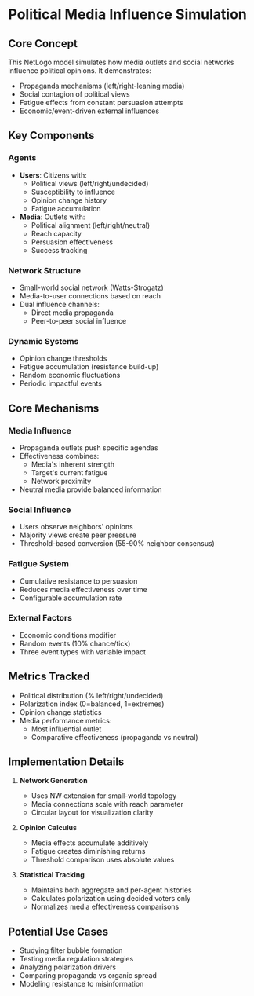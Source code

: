 # Political Media Influence Simulation

## Core Concept
This NetLogo model simulates how media outlets and social networks influence political opinions. It demonstrates:
- Propaganda mechanisms (left/right-leaning media)
- Social contagion of political views
- Fatigue effects from constant persuasion attempts
- Economic/event-driven external influences

## Key Components

### Agents
- **Users**: Citizens with:
  - Political views (left/right/undecided)
  - Susceptibility to influence
  - Opinion change history
  - Fatigue accumulation
- **Media**: Outlets with:
  - Political alignment (left/right/neutral)
  - Reach capacity
  - Persuasion effectiveness
  - Success tracking

### Network Structure
- Small-world social network (Watts-Strogatz)
- Media-to-user connections based on reach
- Dual influence channels:
  - Direct media propaganda
  - Peer-to-peer social influence

### Dynamic Systems
- Opinion change thresholds
- Fatigue accumulation (resistance build-up)
- Random economic fluctuations
- Periodic impactful events

## Core Mechanisms

### Media Influence
- Propaganda outlets push specific agendas
- Effectiveness combines:
  - Media's inherent strength
  - Target's current fatigue
  - Network proximity
- Neutral media provide balanced information

### Social Influence
- Users observe neighbors' opinions
- Majority views create peer pressure
- Threshold-based conversion (55-90% neighbor consensus)

### Fatigue System
- Cumulative resistance to persuasion
- Reduces media effectiveness over time
- Configurable accumulation rate

### External Factors
- Economic conditions modifier
- Random events (10% chance/tick)
- Three event types with variable impact

## Metrics Tracked
- Political distribution (% left/right/undecided)
- Polarization index (0=balanced, 1=extremes)
- Opinion change statistics
- Media performance metrics:
  - Most influential outlet
  - Comparative effectiveness (propaganda vs neutral)

## Implementation Details
1. **Network Generation**
   - Uses NW extension for small-world topology
   - Media connections scale with reach parameter
   - Circular layout for visualization clarity

2. **Opinion Calculus**
   - Media effects accumulate additively
   - Fatigue creates diminishing returns
   - Threshold comparison uses absolute values

3. **Statistical Tracking**
   - Maintains both aggregate and per-agent histories
   - Calculates polarization using decided voters only
   - Normalizes media effectiveness comparisons

## Potential Use Cases
- Studying filter bubble formation
- Testing media regulation strategies
- Analyzing polarization drivers
- Comparing propaganda vs organic spread
- Modeling resistance to misinformation
